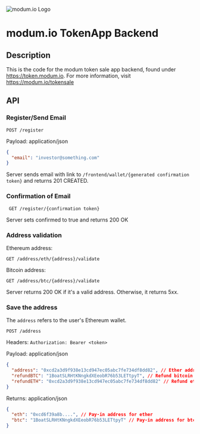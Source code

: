 ![modum.io Logo](https://assets.modum.io/wp-content/uploads/2017/03/modum_logo_white_space-cropped.png)

# modum.io TokenApp Backend

## Description

This is the code for the modum token sale app backend, found under https://token.modum.io. For more information, visit https://modum.io/tokensale

## API

### Register/Send Email

```POST /register```

Payload: application/json
```json 
{
  "email": "investor@something.com"
}
```

Server sends email with link to 
`/frontend/wallet/{generated confirmation token}`
and returns 201 CREATED.

### Confirmation of Email

``` GET /register/{confirmation token}```

Server sets confirmed to true and returns 200 OK

### Address validation

Ethereum address:

```GET /address/eth/{address}/validate```

Bitcoin address:

```GET /address/btc/{address}/validate```

Server returns 200 OK if it's a valid address.
Otherwise, it returns 5xx.

### Save the address

The `address` refers to the user's Ethereum wallet.

``` POST /address ```

Headers:
`Authorization: Bearer <token>`

Payload: application/json
```json
{
  "address": "0xcd2a3d9f938e13cd947ec05abc7fe734df8dd82", // Ether address
  "refundBTC": "1BoatSLRHtKNngkdXEeobR76b53LETtpyT", // Refund bitcoin address
  "refundETH": "0xcd2a3d9f938e13cd947ec05abc7fe734df8dd82" // Refund ethereum address
}
```

Returns: application/json

```json
{
  "eth": "0xcd6f39a8b....", // Pay-in address for ether
  "btc": "1BoatSLRHtKNngkdXEeobR76b53LETtpyT" // Pay-in address for btc
}
```
